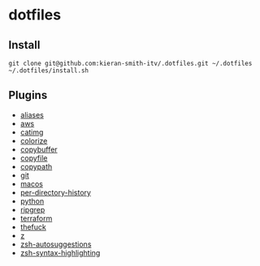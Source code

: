 # dotfiles

## Install

    git clone git@github.com:kieran-smith-itv/.dotfiles.git ~/.dotfiles
    ~/.dotfiles/install.sh

## Plugins
 - [aliases](https://github.com/ohmyzsh/ohmyzsh/tree/master/plugins/aliases)
 - [aws](https://github.com/ohmyzsh/ohmyzsh/tree/master/plugins/aws)
 - [catimg](https://github.com/ohmyzsh/ohmyzsh/tree/master/plugins/catimg)
 - [colorize](https://github.com/ohmyzsh/ohmyzsh/tree/master/plugins/colorize)
 - [copybuffer](https://github.com/ohmyzsh/ohmyzsh/tree/master/plugins/copybuffer)
 - [copyfile](https://github.com/ohmyzsh/ohmyzsh/tree/master/plugins/copyfile)
 - [copypath](https://github.com/ohmyzsh/ohmyzsh/tree/master/plugins/copypath)
 - [git](https://github.com/ohmyzsh/ohmyzsh/tree/master/plugins/git)
 - [macos](https://github.com/ohmyzsh/ohmyzsh/tree/master/plugins/macos)
 - [per-directory-history](https://github.com/ohmyzsh/ohmyzsh/tree/master/plugins/per-directory-history)
 - [python](https://github.com/ohmyzsh/ohmyzsh/tree/master/plugins/python)
 - [ripgrep](https://github.com/ohmyzsh/ohmyzsh/tree/master/plugins/ripgrep)
 - [terraform](https://github.com/ohmyzsh/ohmyzsh/tree/master/plugins/terraform)
 - [thefuck](https://github.com/ohmyzsh/ohmyzsh/tree/master/plugins/thefuck)
 - [z](https://github.com/ohmyzsh/ohmyzsh/tree/master/plugins/z)
 - [zsh-autosuggestions](https://github.com/ohmyzsh/ohmyzsh/tree/master/plugins/zsh-autosuggestions)
 - [zsh-syntax-highlighting](https://github.com/ohmyzsh/ohmyzsh/tree/master/plugins/zsh-syntax-highlighting)
